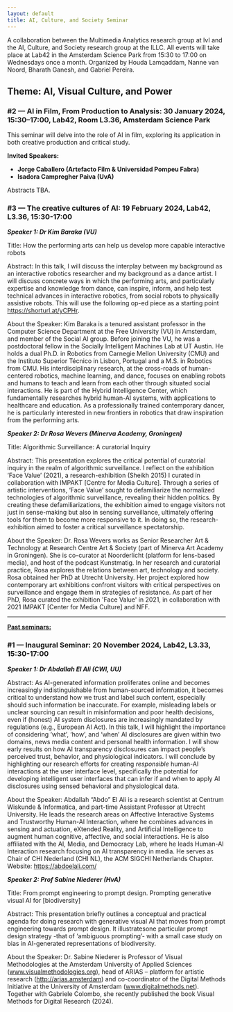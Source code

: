 ```yaml
---
layout: default
title: AI, Culture, and Society Seminar
---
```


A collaboration between the Multimedia Analytics research group at IvI and the AI, Culture, and Society research group at the ILLC. All events will take place at Lab42 in the Amsterdam Science Park from 15:30 to 17:00 on Wednesdays once a month. Organized by Houda Lamqaddam, Nanne van Noord, Bharath Ganesh, and Gabriel Pereira. 

## Theme: AI, Visual Culture, and Power

### #2 — AI in Film, From Production to Analysis: 30 January 2024, 15:30–17:00, Lab42, Room L3.36, Amsterdam Science Park

This seminar will delve into the role of AI in film, exploring its application in both creative production and critical study.

**Invited Speakers:**

- **Jorge Caballero (Artefacto Film & Universidad Pompeu Fabra)**
- **Isadora Campregher Paiva (UvA)**

Abstracts TBA.

### #3 — The creative cultures of AI: 19 February 2024, Lab42, L3.36, 15:30-17:00
***Speaker 1: Dr Kim Baraka (VU)***

Title: How the performing arts can help us develop more capable interactive robots

Abstract: In this talk, I will discuss the interplay between my background as an interactive robotics researcher and my background as a dance artist. I will discuss concrete ways in which the performing arts, and particularly expertise and knowledge from dance, can inspire, inform, and help test technical advances in interactive robotics, from social robots to physically assistive robots. This will use the following op-ed piece as a starting point https://shorturl.at/yCPHr.

About the Speaker: Kim Baraka is a tenured assistant professor in the Computer Science Department at the Free University (VU) in Amsterdam, and member of the Social AI group. Before joining the VU, he was a postdoctoral fellow in the Socially Intelligent Machines Lab at UT Austin. He holds a dual Ph.D. in Robotics from Carnegie Mellon University (CMU) and the Instituto Superior Técnico in Lisbon, Portugal and a M.S. in Robotics from CMU. His interdisciplinary research, at the cross-roads of human-centered robotics, machine learning, and dance, focuses on enabling robots and humans to teach and learn from each other through situated social interactions. He is part of the Hybrid Intelligence Center, which fundamentally researches hybrid human-AI systems, with applications to healthcare and education. As a professionally trained contemporary dancer, he is particularly interested in new frontiers in robotics that draw inspiration from the performing arts.

***Speaker 2: Dr Rosa Wevers (Minerva Academy, Groningen)***

Title: Algorithmic Surveillance: A curatorial Inquiry

Abstract: This presentation explores the critical potential of curatorial inquiry in the realm of algorithmic surveillance. I reflect on the exhibition ‘Face Value’ (2021), a research-exhibition (Sheikh 2015) I curated in collaboration with IMPAKT [Centre for Media Culture]. Through a series of artistic interventions, ‘Face Value’ sought to defamiliarize the normalized technologies of algorithmic surveillance, revealing their hidden politics. By creating these defamiliarizations, the exhibition aimed to engage visitors not just in sense-making but also in sensing surveillance, ultimately offering tools for them to become more responsive to it. In doing so, the research-exhibition aimed to foster a critical surveillance spectatorship.

About the Speaker: Dr. Rosa Wevers works as Senior Researcher Art & Technology at Research Centre Art & Society (part of Minerva Art Academy in Groningen). She is co-curator at Noorderlicht (platform for lens-based media), and host of the podcast Kunstmatig. In her research and curatorial practice, Rosa explores the relations between art, technology and society. Rosa obtained her PhD at Utrecht University. Her project explored how contemporary art exhibitions confront visitors with critical perspectives on surveillance and engage them in strategies of resistance. As part of her PhD, Rosa curated the exhibition 'Face Value' in 2021, in collaboration with 2021 IMPAKT [Center for Media Culture] and NFF.

---

**<u>Past seminars:</u>**

### #1 — Inaugural Seminar: 20 November 2024, Lab42, L3.33, 15:30-17:00

***Speaker 1: Dr Abdallah El Ali (CWI, UU)***

Abstract: As AI-generated information proliferates online and becomes increasingly indistinguishable from human-sourced information, it becomes critical to understand how we trust and label such content, especially should such information be inaccurate. For example, misleading labels or unclear sourcing can result in misinformation and poor health decisions, even if (honest) AI system disclosures are increasingly mandated by regulations (e.g., European AI Act). In this talk, I will highlight the importance of considering ‘what’, ‘how’, and ‘when’ AI disclosures are given within two domains, news media content and personal health information. I will show early results on how AI transparency disclosures can impact people’s perceived trust, behavior, and physiological indicators. I will conclude by highlighting our research efforts for creating *responsible* human-AI interactions at the user interface level, specifically the potential for developing intelligent user interfaces that can infer if and when to apply AI disclosures using sensed behavioral and physiological data.

About the Speaker: Abdallah “Abdo” El Ali is a research scientist at Centrum Wiskunde & Informatica, and part-time Assistant Professor at Utrecht University. He leads the research areas on Affective Interactive Systems and Trustworthy Human-AI Interaction, where he combines advances in sensing and actuation, eXtended Reality, and Artificial Intelligence to augment human cognitive, affective, and social interactions. He is also affiliated with the AI, Media, and Democracy Lab, where he leads Human-AI Interaction research focusing on AI transparency in media. He serves as Chair of CHI Nederland (CHI NL), the ACM SIGCHI Netherlands Chapter. Website: https://abdoelali.com/

***Speaker 2: Prof Sabine Niederer (HvA)***

Title: From prompt engineering to prompt design. Prompting generative visual AI for [biodiversity]

Abstract: This presentation briefly outlines a conceptual and practical agenda for doing research with generative visual AI that moves from prompt engineering towards prompt design. It illustratesone particular prompt design strategy -that of ‘ambiguous prompting’- with a small case study on bias in AI-generated representations of biodiversity.

About the Speaker: Dr. Sabine Niederer is Professor of Visual Methodologies at the Amsterdam University of Applied Sciences (www.visualmethodologies.org), head of ARIAS – platform for artistic research (http://arias.amsterdam) and co-coordinator of the Digital Methods Initiative at the University of Amsterdam (www.digitalmethods.net). Together with Gabriele Colombo, she recently published the book Visual Methods for Digital Research (2024).
